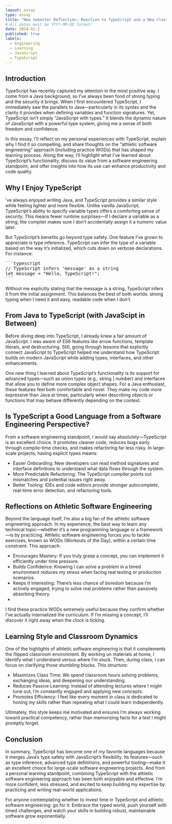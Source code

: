 ```yaml
---
layout: essay
type: essay
title: "New Semester Reflection: Reaction to TypeScript and a New Class Format"
# All dates must be YYYY-MM-DD format!
date: 2024-01-2
published: true
labels:
  - Engineering
  - Learning
  - JavaScript
  - TypeScript
---
```




## Introduction

TypeScript has recently captured my attention in the most positive way. I come from a Java background, so I’ve always been fond of strong typing and the security it brings. When I first encountered TypeScript, I immediately saw the parallels to Java—particularly in its syntax and the clarity it provides when defining variables and function signatures. Yet, TypeScript isn’t simply “JavaScript with types.” It blends the dynamic nature of JavaScript with a powerful type system, giving me a sense of both freedom and confidence.

In this essay, I’ll reflect on my personal experiences with TypeScript, explain why I find it so compelling, and share thoughts on the “athletic software engineering” approach (including practice WODs) that has shaped my learning process. Along the way, I’ll highlight what I’ve learned about TypeScript’s functionality, discuss its value from a software engineering standpoint, and offer insights into how its use can enhance productivity and code quality.

## Why I Enjoy TypeScript

’ve always enjoyed writing Java, and TypeScript provides a similar style while feeling lighter and more flexible. Unlike vanilla JavaScript, TypeScript’s ability to specify variable types offers a comforting sense of security. This means fewer runtime surprises—if I declare a variable as a string, the compiler makes sure I don’t accidentally assign it a numeric value later.

But TypeScript’s benefits go beyond type safety. One feature I’ve grown to appreciate is type inference. TypeScript can infer the type of a variable based on the way it’s initialized, which cuts down on verbose declarations. For instance:
<pre>```typescript
// TypeScript infers 'message' as a string
let message = "Hello, TypeScript!";
```</pre>
Without me explicitly stating that the message is a string, TypeScript infers it from the initial assignment. This balances the best of both worlds: strong typing when I need it and easy, readable code when I don’t.

## From Java to TypeScript (with JavaScipt in Between)

Before diving deep into TypeScript, I already knew a fair amount of JavaScript. I was aware of ES6 features like arrow functions, template literals, and destructuring. Still, going through lessons that explicitly connect JavaScript to TypeScript helped me understand how TypeScript builds on modern JavaScript while adding types, interfaces, and other enhancements.

One new thing I learned about TypeScript’s functionality is its support for advanced types—such as union types (e.g., string | number) and interfaces that allow you to define more complex object shapes. For a Java enthusiast, these features feel both comfortable and novel. They make my code more expressive than Java at times, particularly when describing objects or functions that may behave differently depending on the context.

## Is TypeScript a Good Language from a Software Engineering Perspective?

From a software engineering standpoint, I would say absolutely—TypeScript is an excellent choice. It promotes cleaner code, reduces bugs early through compile-time checks, and makes refactoring far less risky. In large-scale projects, having explicit types means:

- Easier Onboarding: New developers can read method signatures and interface definitions to understand what data flows through the system.
- More Predictable Refactoring: The TypeScript compiler points out mismatches and potential issues right away.
- Better Tooling: IDEs and code editors provide stronger autocomplete, real-time error detection, and refactoring tools.
  
## Reflections on Athletic Software Engineering

Beyond the language itself, I’m also a big fan of the athletic software engineering approach. In my experience, the best way to learn any technical topic—whether it’s a new programming language or a framework—is by practicing. Athletic software engineering forces you to tackle exercises, known as WODs (Workouts of the Day), within a certain time constraint. This approach:

- Encourages Mastery: If you truly grasp a concept, you can implement it efficiently under time pressure.
- Builds Confidence: Knowing I can solve a problem in a timed environment reduces my stress when facing real testing or production scenarios.
- Keeps It Interesting: There’s less chance of boredom because I’m actively engaged, trying to solve real problems rather than passively absorbing theory.
- 
I find these practice WODs extremely useful because they confirm whether I’ve actually internalized the curriculum. If I’m missing a concept, I’ll discover it right away when the clock is ticking.

## Learning Style and Classroom Dynamics

One of the highlights of athletic software engineering is that it complements the flipped classroom environment. By working on materials at home, I identify what I understand versus where I’m stuck. Then, during class, I can focus on clarifying those stumbling blocks. This structure:

- Maximizes Class Time: We spend classroom hours solving problems, exchanging ideas, and deepening our understanding.
- Reduces Passive Learning: Instead of attending lectures where I might tune out, I’m constantly engaged and applying new concepts.
- Promotes Efficiency: I feel like every moment in class is dedicated to honing my skills rather than repeating what I could learn independently.
  
Ultimately, this style keeps me motivated and ensures I’m always working toward practical competency, rather than memorizing facts for a test I might promptly forget.

## Conclusion

In summary, TypeScript has become one of my favorite languages because it merges Java’s type safety with JavaScript’s flexibility. Its features—such as type inference, advanced type definitions, and powerful tooling—make it an excellent choice for large-scale software engineering projects. And from a personal learning standpoint, combining TypeScript with the athletic software engineering approach has been both enjoyable and effective. I’m more confident, less stressed, and excited to keep building my expertise by practicing and writing real-world applications.

For anyone contemplating whether to invest time in TypeScript and athletic software engineering: go for it. Embrace the typed world, push yourself with timed challenges, and watch your skills in building robust, maintainable software grow exponentially.



